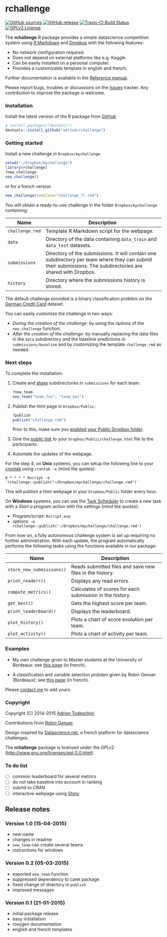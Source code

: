 rchallenge
==========
[![GitHub sources](https://img.shields.io/badge/View_on-GitHub-yellow.svg)](https://github.com/adrtod/rchallenge/)
[![GitHub release](https://img.shields.io/github/release/adrtod/rchallenge.svg)](https://github.com/adrtod/rchallenge/releases/latest)
[![Travis-CI Build Status](https://img.shields.io/travis/adrtod/rchallenge.svg)](https://travis-ci.org/adrtod/rchallenge)
[![GPLv2 License](http://img.shields.io/badge/license-GPLv2-blue.svg)](http://www.gnu.org/licenses/gpl-2.0.html)

The **rchallenge** R package provides a simple datascience competition system using [R Markdown](http://rmarkdown.rstudio.com/) 
and [Dropbox](https://www.dropbox.com/) with the following features:

- No network configuration required.
- Does not depend on external platforms like e.g. Kaggle.
- Can be easily installed on a personal computer.
- Provides a customizable template in english and french.

Further documentation is available in the [Reference manual](http://adrtod.github.io/rchallenge).

Please report bugs, troubles or discussions on the [Issues](https://github.com/adrtod/rchallenge/issues) tracker. Any contribution to improve the package is welcome.

### Installation
Install the latest version of the R package from [GitHub](https://github.com/adrtod/rchallenge)
```r
# install.packages("devtools")
devtools::install_github("adrtod/rchallenge")
```

### Getting started
Install a new challenge in `Dropbox/mychallenge`
```r
setwd("~/Dropbox/mychallenge")
library(rchallenge)
?new_challenge
new_challenge()
```

or for a french version
```r
new_challenge(template="challenge_fr.rmd")
```

You will obtain a ready-to-use challenge in the folder `Dropbox/mychallenge` containing:

Name | Description
------------- | -------------
`challenge.rmd` | Template R Markdown script for the webpage.
`data` | Directory of the data containing `data_train` and `data_test` datasets.
`submissions` | Directory of the submissions. It will contain one subdirectory per team where they can submit their submissions. The subdirectories are shared with Dropbox.
`history` | Directory where the submissions history is stored.


The default challenge provided is a binary classification problem on the [German Credit Card](https://archive.ics.uci.edu/ml/datasets/Statlog+(German+Credit+Data)) dataset.

You can easily customize the challenge in two ways:

- *During the creation of the challenge*: by using the options of the `new_challenge` function.
- *After the creation of the challenge*: by manually replacing the data files in the `data` subdirectory and the baseline predictions in `submissions/baseline` and by customizing the template `challenge.rmd` as needed.


### Next steps
To complete the installation:

1. Create and [share](https://www.dropbox.com/en/help/19) subdirectories in `submissions` for each team:
    ```r
    ?new_team
    new_team("team_foo", "team_bar")
    ```
    
2. Publish the html page in `Dropbox/Public`:
    ```r
    ?publish
    publish("challenge.rmd")
    ```
    Prior to this, make sure you [enabled your Public Dropbox folder](http://www.dropbox.com/enable_public_folder).

3. Give the [public link](https://www.dropbox.com/en/help/274) to your `Dropbox/Public/challenge.html` file to the participants.
    
4. Automate the updates of the webpage.

For the step 4, on **Unix** systems, you can setup the following 
line to your [crontab](http://en.wikipedia.org/wiki/Cron) using `crontab -e` (mind the quotes):
```
0 * * * * Rscript -e 'rchallenge::publish("~/Dropbox/mychallenge/challenge.rmd")'
```
This will publish a html webpage in your `Dropbox/Public` folder every hour.

On **Windows** systems, you can use the [Task Scheduler](http://windows.microsoft.com/en-us/windows/schedule-task) to create a new task with a *Start a program* action with the settings (mind the quotes):

- *Program/script*: `Rscript.exe`
- *options*: `-e rchallenge::publish('~/Dropbox/mychallenge/challenge.rmd')`
    
From now on, a fully autonomous challenge system is set up requiring no further 
administration. With each update, the program automatically performs the following
tasks using the functions available in our package:

Name | Description
------------- | -------------
`store_new_submissions()` | Reads submitted files and save new files in the history.
`print_readerr()` | Displays any read errors.
`compute_metrics()` | Calculates of scores for each submission in the history.
`get_best()` | Gets the highest score per team.
`print_leaderboard()` | Displays the leaderboard.
`plot_history()` | Plots a chart of score evolution per team.
`plot_activity()` | Plots a chart of activity per team.

### Examples
- My own challenge given to Master students at the University of Bordeaux: see [this page](http://goo.gl/KRuYn0) (in french).

- A classification and variable selection problem given by Robin Genuer (Bordeaux): see [this page](https://dl.dropboxusercontent.com/u/50849929/challenge_fr.html) (in french).

Please [contact me](https://sites.google.com/site/adrientodeschini) to add yours.

### Copyright
Copyright (C) 2014-2015 [Adrien Todeschini](https://sites.google.com/site/adrientodeschini).

Contributions from [Robin Genuer](http://robin.genuer.fr/).

Design inspired by [Datascience.net](https://www.datascience.net/), a french platform
for datascience challenges.

The **rchallenge** package is licensed under the GPLv2 (http://www.gnu.org/licenses/gpl-2.0.html).

### To do list
- [ ] common leaderboard for several metrics
- [ ] do not take baseline into account in ranking
- [ ] submit to CRAN
- [ ] interactive webpage using [Shiny](http://shiny.rstudio.com/)

## Release notes
### Version 1.0 (15-04-2015)
- new name
- changes in readme
- `new_team` can create several teams
- instructions for windows

### Version 0.2 (05-03-2015)
- exported `new_team` function
- suppressed dependency to caret package
- fixed change of directory in `publish`
- improved messages

### Version 0.1 (21-01-2015)
- initial package release
- easy installation
- roxygen documentation
- english and french templates
